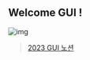 ## Welcome GUI !
![img](http://ggm.gondr.net/image/circles/23/background/GUI_.png)

> [2023 GUI 노션](https://2m8.notion.site/GUI-s-Workspace-16c176d2ee8946db8699bf57ec41b99a)
